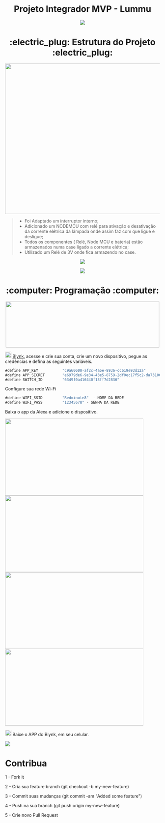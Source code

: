 <h1 align="center"> Projeto Integrador MVP - Lummu </h1>


<p align="center">
<img src="imagens/MVP.gif">
</p>

<h1 align="center"> :electric_plug: Estrutura do Projeto :electric_plug: </h1>

<p align="center">
<img src="imagens/8.png" width="900" height="490">
</p>


> - Foi Adaptado um interruptor interno; 
> - Adicionado um NODEMCU com relé para ativação e desativação da corrente elétrica da lâmpada onde assim faz com que ligue e desligue;
> - Todos os componentes ( Relé, Node MCU e bateria) estão armazenados numa case ligado a corrente elétrica;
> - Utilizado um Relé de 3V onde fica armazendo no case.

<p align="center">
<img src="imagens/C.png">
</p>

<p align="center">
<img src="https://i.makeagif.com/media/11-23-2015/i6yC2P.gif">
</p>

<h1 align="center"> :computer: Programação :computer: </h1>

<p align="center">
<img src="imagens/7.png" width="500" height="150">
</p>

<img src="https://cdn1.iconfinder.com/data/icons/mix-color-4/502/Untitled-21-512.png" width="20" height="20"> [Blynk](https://blynk.io/), acesse e crie sua conta, crie um novo dispositivo, pegue as credências e defina as seguintes variáveis.


```js
#define APP_KEY           "c9a60600-af2c-4a5e-8936-cc619e93d12a" 
#define APP_SECRET        "e6979de6-9e34-43e5-8759-2df0ec17f5c2-da731060-ad89-4851-9303-1322fe232cfa"
#define SWITCH_ID         "6349f0a416440f13ff7d2836"
```
Configure sua rede Wi-Fi

```js
#define WIFI_SSID         "Redminote8"  - NOME DA REDE  
#define WIFI_PASS         "12345678" - SENHA DA REDE
```

Baixa o app da Alexa e adicione o dispositivo.

<img src="imagens/1.png" width="450" height="250">

<img src="imagens/2.png" width="450" height="250">

<img src="imagens/3.png" width="450" height="250">

<img src="imagens/4.png" width="450" height="250">


<img src="https://cdn1.iconfinder.com/data/icons/mix-color-4/502/Untitled-21-512.png" width="20" height="20">  Baixe o APP do Blynk, em seu celular.

![](imagens/app.png)

# Contribua 

1 - Fork it

2 - Cria sua feature branch (git checkout -b my-new-feature)

3 - Commit suas mudanças (git commit -am "Added some feature")

4 - Push na sua branch (git push origin my-new-feature)

5 - Crie novo Pull Request

